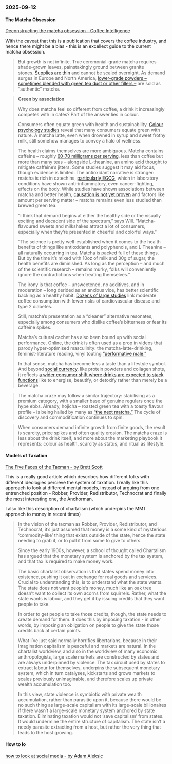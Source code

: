 ### 2025-09-12
#### The Matcha Obsession
[Deconstructing the matcha obsession - Coffee Intelligence](https://intelligence.coffee/2025/09/deconstructing-the-matcha-obsession/)

With the caveat that this is a publication that covers the coffee industry, and hence there might be a bias - this is an excellect guide to the current matcha obsession.

> But growth is not infinite. True ceremonial-grade matcha requires shade-grown leaves, painstakingly ground between granite stones. [Supplies are thin](https://www.bbc.com/news/articles/cgq7w1n00xeo) and cannot be scaled overnight. As demand surges in Europe and North America, [lower-grade powders – sometimes blended with green tea dust or other fillers –](https://aiya-europe.com/en/fight-fake-matcha/) are sold as “authentic” matcha.


> **Green by association**
> 
> Why does matcha feel so different from coffee, a drink it increasingly competes with in cafés? Part of the answer lies in colour. 
> 
> Consumers often equate green with health and sustainability. [Colour psychology studies](https://www.researchgate.net/publication/376712079_Color_green_and_sustainable_consumption_behavior_A_self-expansion_perspective) reveal that many consumers equate green with nature. A matcha latte, even when drowned in syrup and sweet frothy milk, still somehow manages to convey a halo of wellness.
> 
> The health claims themselves are more ambiguous. Matcha contains caffeine – roughly [60-70 milligrams per serving](https://www.uclahealth.org/news/article/ucla-health-dietitian-discusses-matcha-amid-global-shortage), less than coffee but more than many teas – alongside L-theanine, an amino acid thought to mitigate caffeine’s jitters. Some studies suggest it may aid focus, though evidence is limited. The antioxidant narrative is stronger: matcha is rich in catechins, [particularly EGCG](https://time.com/5188377/matcha-tea-benefits/]), which in laboratory conditions have shown anti-inflammatory, even cancer-fighting, effects on the body. While studies have shown associations between matcha and better health, [causation is not yet proven](https://time.com/5188377/matcha-tea-benefits/) and factors like amount per serving matter – matcha remains even less studied than brewed green tea.
> 
> “I think that demand begins at either the healthy side or the visually exciting and decadent side of the spectrum,” says Will. “Matcha-flavoured sweets and milkshakes attract a lot of consumers, especially when they’re presented in cheerful and colorful ways.”
> 
> “The science is pretty well-established when it comes to the health benefits of things like antioxidants and polyphenols, and L-Theanine – all naturally occurring in tea. Matcha is packed full of these things. But by the time it’s mixed with 10oz of milk and 30g of sugar, the health benefits are diminished. As long as the perception – and much of the scientific research – remains murky, folks will conveniently ignore the contradictions when treating themselves.”
> 
> The irony is that coffee – unsweetened, no additives, and in moderation – long derided as an anxious vice, has better scientific backing as a healthy habit. [Dozens of large studies](https://www.mdpi.com/2072-6643/17/15/2558#:~:text=A%202019%20meta%2Danalysis%20of,and%20caffeine%20content%20of%20coffee.) link moderate coffee consumption with lower risks of cardiovascular disease and type 2 diabetes. 
> 
> Still, matcha’s presentation as a “cleaner” alternative resonates, especially among consumers who dislike coffee’s bitterness or fear its caffeine spikes. 
> 
> Matcha’s cultural cachet has also been bound up with social performance. Online, the drink is often used as a prop in videos that parody hyper-optimised masculinity: the matcha-latte-drinking, feminist-literature reading, vinyl touting [“performative male.”](https://www.theguardian.com/society/2025/sep/04/matcha-latte-performative-male) 
> 
> In that sense, matcha has become less a taste than a lifestyle symbol. And beyond [social currency](https://intelligence.coffee/2025/07/coffee-is-evolving-as-social-currency/), like protein powders and collagen shots, it reflects [a wider consumer shift where drinks are expected to stack functions](https://intelligence.coffee/2025/07/why-we-keep-adding-things-to-coffee/) like to energise, beautify, or detoxify rather than merely be a beverage.

> The matcha craze may follow a similar trajectory: stabilising as a premium category, with a smaller base of genuine regulars once the hype ebbs. Already, hojicha – roasted green tea with a toasty flavour profile – is being hailed by many as [“the next matcha.”](https://www.ft.com/content/45d8d878-605f-4b2d-bfeb-70f8c9fc60c1) The cycle of discovery and commodification continues to spin.

> When consumers demand infinite growth from finite goods, the result is scarcity, price spikes and often quality erosion. The matcha craze is less about the drink itself, and more about the marketing playbook it represents: colour as health, scarcity as status, and ritual as lifestyle.

#### Models of Taxation
[The Five Faces of the Taxman - by Brett Scott](https://www.asomo.co/p/the-five-faces-of-the-taxman)

This is a really good article which describes how different folks with different ideologies percieve the system of taxation. I really like this approach to look at different mental models, instead of arguing from one entrenched position - Robber, Provider, Redistributor, Technocrat and finally the most interesting one, the Anchorman.

I also like this description of chartalism (which underpins the MMT approach to money in recent times)

> In the vision of the taxman as Robber, Provider, Redistributor, and Technocrat, it’s just assumed that money is a some kind of mysterious ‘commodity-like’ thing that exists outside of the state, hence the state needing to grab it, or to pull it from some to give to others.
> 
> Since the early 1900s, however, a school of thought called Chartalism has argued that the monetary system is anchored by the tax system, and that tax is required to make money work.
> 
> The basic chartalist observation is that states spend money into existence, pushing it out in exchange for real goods and services. Crucial to understanding this, is to understand what the state wants. The state does not want people’s money, much like an oak tree doesn’t want to collect its own acorns from squirrels. Rather, what the state wants is labour, and they get it by issuing credits that they want people to take.
> 
> In order to get people to take those credits, though, the state needs to create demand for them. It does this by imposing taxation - in other words, by imposing an obligation on people to give the state those credits back at certain points.
> 
> What I’ve just said normally horrifies libertarians, because in their imagination capitalism is peaceful and markets are natural. In the chartalist worldview, and also in the worldview of many economic anthropologists, large scale markets are constructed by states and are always underpinned by violence. The tax circuit used by states to extract labour for themselves, underpins the subsequent monetary system, which in turn catalyses, kickstarts and grows markets to scales previously unimaginable, and therefore scales up private wealth accumulation too.
> 
> In this view, state violence is symbiotic with private wealth accumulation, rather than parasitic upon it, because there would be no such thing as large-scale capitalism with its large-scale billionaires if there wasn’t a large-scale monetary system anchored by state taxation. Eliminating taxation would not ‘save capitalism’ from states. It would undermine the entire structure of capitalism. The state isn’t a needy parasite extracting from a host, but rather the very thing that leads to the host growing.


#### How to lo
[how to look at social media - by Adam Aleksic](https://etymology.substack.com/p/how-to-look-at-social-media)